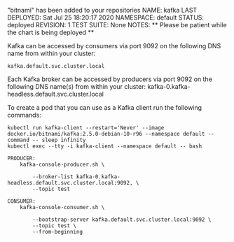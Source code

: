 "bitnami" has been added to your repositories
NAME: kafka
LAST DEPLOYED: Sat Jul 25 18:20:17 2020
NAMESPACE: default
STATUS: deployed
REVISION: 1
TEST SUITE: None
NOTES:
** Please be patient while the chart is being deployed **

Kafka can be accessed by consumers via port 9092 on the following DNS name from within your cluster:

    kafka.default.svc.cluster.local

Each Kafka broker can be accessed by producers via port 9092 on the following DNS name(s) from within your cluster:
    kafka-0.kafka-headless.default.svc.cluster.local

To create a pod that you can use as a Kafka client run the following commands:

    kubectl run kafka-client --restart='Never' --image docker.io/bitnami/kafka:2.5.0-debian-10-r96 --namespace default --command -- sleep infinity
    kubectl exec --tty -i kafka-client --namespace default -- bash

    PRODUCER:
        kafka-console-producer.sh \

            --broker-list kafka-0.kafka-headless.default.svc.cluster.local:9092, \
            --topic test

    CONSUMER:
        kafka-console-consumer.sh \

            --bootstrap-server kafka.default.svc.cluster.local:9092 \
            --topic test \
            --from-beginning
